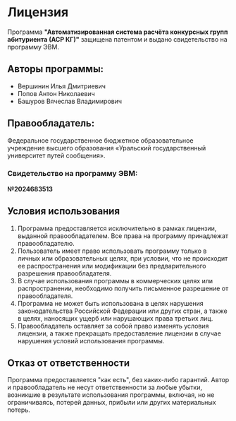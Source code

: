 # Лицензия

Программа **"Автоматизированная система расчёта конкурсных групп абитуриента (АСР КГ)"** защищена патентом и выдано свидетельство на программу ЭВМ.

## Авторы программы:
- Вершинин Илья Дмитриевич
- Попов Антон Николаевич
- Башуров Вячеслав Владимирович

## Правообладатель:
Федеральное государственное бюджетное образовательное учреждение высшего образования «Уральский государственный университет путей сообщения».

### Свидетельство на программу ЭВМ:
**№2024683513**

## Условия использования

1. Программа предоставляется исключительно в рамках лицензии, выданной правообладателем. Все права на программу принадлежат правообладателю.
2. Пользователь имеет право использовать программу только в личных или образовательных целях, при условии, что не происходит ее распространения или модификации без предварительного разрешения правообладателя.
3. В случае использования программы в коммерческих целях или распространении, необходимо получить письменное разрешение от правообладателя.
4. Программа не может быть использована в целях нарушения законодательства Российской Федерации или других стран, а также в целях, наносящих ущерб или нарушающих права третьих лиц.
5. Правообладатель оставляет за собой право изменять условия лицензии, а также прекращать предоставление лицензии в случае нарушения условий использования программы.

## Отказ от ответственности

Программа предоставляется "как есть", без каких-либо гарантий. Автор и правообладатель не несут ответственности за любые убытки, возникшие в результате использования программы, включая, но не ограничиваясь, потерей данных, прибыли или других материальных потерь.
